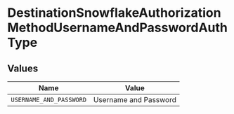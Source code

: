 # DestinationSnowflakeAuthorizationMethodUsernameAndPasswordAuthType


## Values

| Name                    | Value                   |
| ----------------------- | ----------------------- |
| `USERNAME_AND_PASSWORD` | Username and Password   |
